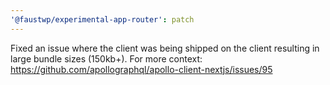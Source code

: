 ```yaml
---
'@faustwp/experimental-app-router': patch
---
```


Fixed an issue where the client was being shipped on the client resulting in large bundle sizes (150kb+). For more context: https://github.com/apollographql/apollo-client-nextjs/issues/95
